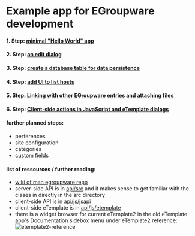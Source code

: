 # Example app for EGroupware development

#### 1. Step: [minimal "Hello World" app](https://github.com/EGroupware/example/tree/step1)
#### 2. Step: [an edit dialog](https://github.com/EGroupware/example/tree/step2)
#### 3. Step: [create a database table for data persistence](https://github.com/EGroupware/example/tree/step3)
#### 4. Step: [add UI to list hosts](https://github.com/EGroupware/example/tree/step4)
#### 5. Step: [Linking with other EGroupware entries and attaching files](https://github.com/EGroupware/example/tree/step5)
#### 6. Step: [Client-side actions in JavaScript and eTemplate dialogs](https://github.com/EGroupware/example/tree/step6)

#### further planned steps:

* perferences
* site configuration
* categories
* custom fields

#### list of ressources / further reading:

* [wiki of man egroupware repo](https://github.com/EGroupware/egroupware/wiki)
* server-side API is in [api/src](https://github.com/EGroupware/egroupware/tree/master/api/src) and it makes sense to get familiar with the clases in directly in the src directory
* client-side API is in [api/js/jsapi](https://github.com/EGroupware/egroupware/tree/master/api/js/jsapi)
* client-side eTemplate is in [api/js/etemplate](https://github.com/EGroupware/egroupware/tree/master/api/js/etemplate)
* there is a widget browser for current eTemplate2 in the old eTemplate app's Documentation sidebox menu under eTemplate2 reference:
![etemplate2-reference](https://user-images.githubusercontent.com/972180/68549065-4a334900-03f4-11ea-98ef-3d9d95441f01.png)
